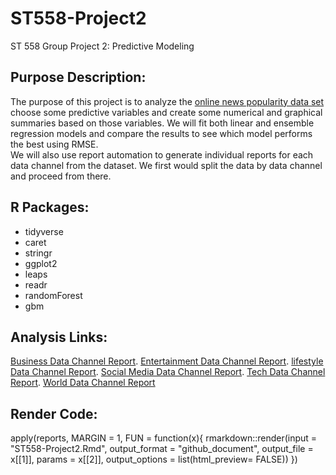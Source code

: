 # ST558-Project2
ST 558 Group Project 2: Predictive Modeling

## Purpose Description:
The purpose of this project is to analyze the [online news popularity data set](https://archive.ics.uci.edu/ml/datasets/Online+News+Popularity) choose some predictive variables and create some numerical and graphical summaries based on those variables. We will fit both linear and ensemble regression models and compare the results to see which model performs the best using RMSE.  
We will also use report automation to generate individual reports for each data channel from the dataset. We first would split the data by data channel and proceed from there.


## R Packages:
* tidyverse
* caret
* stringr
* ggplot2
* leaps
* readr
* randomForest
* gbm

## Analysis Links:
[Business Data Channel Report](bus.html).
[Entertainment Data Channel Report](entertainment.html).
[lifestyle Data Channel Report](lifestyle.html).
[Social Media Data Channel Report](socmed.html).
[Tech Data Channel Report](tech.html).
[World Data Channel Report](world.html)

## Render Code:
apply(reports, MARGIN = 1,
      FUN = function(x){
        rmarkdown::render(input = "ST558-Project2.Rmd",
               output_format = "github_document",
               output_file = x[[1]],
               params = x[[2]],
               output_options = list(html_preview= FALSE))
      })
